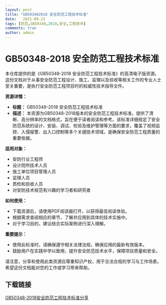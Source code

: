 ```yaml
---
layout: post
title: "GB503482018 安全防范工程技术标准"
date:   2021-09-23
tags: [防范,GB50348,2018,安全,工程技术]
comments: true
author: admin
---
```

# GB50348-2018 安全防范工程技术标准

本仓库提供的是《GB50348-2018 安全防范工程技术标准》的高清电子版资源。这份文档对于从事安全防范工程设计、施工、监理以及验收等相关工作的专业人士至关重要，是执行安全防范工程项目时的权威性技术指导文件。

**资源详情：**
- **标题：** GB50348-2018 安全防范工程技术标准
- **描述：** 本资源为GB50348-2018版本的安全防范工程技术标准，提供了清晰、高分辨率的文档格式，旨在便于读者阅读和参考。该标准详细规定了安全防范系统的设计、安装、调试、检验及维护管理等方面的要求，覆盖了视频监控、入侵报警、出入口控制等多个关键技术领域，是确保安全防范工程质量的重要依据。

**适用对象：**
- 安防行业工程师
- 设计院所技术人员
- 施工单位项目管理人员
- 监理人员
- 质检和验收人员
- 对安防技术规范有兴趣的学习者和研究者

**如何使用：**
- 下载资源后，请使用PDF阅读器打开，以获得最佳阅读体验。
- 根据需求查阅相应的章节，了解并应用到具体的技术实施中。
- 对于学习目的，建议结合实际案例进行深入理解。

**重要提示：**
- 使用此标准时，请确保遵守相关法律法规，确保应用的最新有效版本。
- 鼓励用户在实践中学以致用，提升安全防范技术水平，保障项目质量和安全。

请注意，分享和使用此类资源应尊重知识产权，用于合法合规的学习与工作场景。希望这份文档能对您的工作或学习带来帮助。

## 下载链接

[GB50348-2018安全防范工程技术标准分享](https://pan.quark.cn/s/ef4e45281e68)